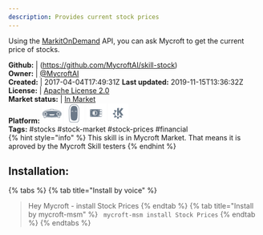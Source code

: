 ```yaml
---
description: Provides current stock prices
---
```

Using the [MarkitOnDemand](http://markitondemand.github.io/DataApis/StockQuoteSample/) API, you can ask Mycroft to get the current price of stocks.

**Github:** | (https://github.com/MycroftAI/skill-stock)  
**Owner:** | [@MycroftAI](https://github.com/MycroftAI)  
**Created:** | 2017-04-04T17:49:31Z  **Last updated:** 2019-11-15T13:36:32Z  
**License:** | [Apache License 2.0](https://api.github.com/licenses/apache-2.0)  
**Market status:** | [In Market](https://market.mycroft.ai/skill/mycroft-stock)  
**Platform:**   ![](.gitbook/assets/mark-1-icon.png)  ![](.gitbook/assets/mark-2-icon.png)  ![](.gitbook/assets/picroft-icon.png)  ![](.gitbook/assets/kde.png)   
**Tags:** \#stocks \#stock-market \#stock-prices \#financial   
{% hint style="info" %}
This skill is in Mycroft Market. That means it is aproved by the Mycroft Skill testers
{% endhint %}
    
## Installation:  
{% tabs %}
{% tab title="Install by voice" %}
> Hey Mycroft - install Stock Prices
{% endtab %}
  {% tab title="Install by mycroft-msm" %}
``` mycroft-msm install Stock Prices```
{% endtab %}
  {% endtabs %}
  